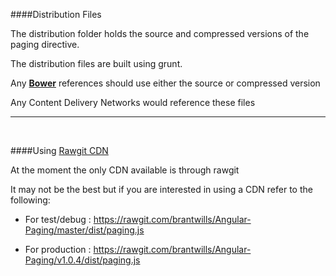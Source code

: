 ####Distribution Files


The distribution folder holds the source and compressed versions of the paging directive.

The distribution files are built using grunt.

Any **[Bower](https://bower.io/)** references should use either the source or compressed version

Any Content Delivery Networks would reference these files

---
<br/>

####Using [Rawgit CDN](https://rawgit.com/)

At the moment the only CDN available is through rawgit

It may not be the best but if you are interested in using a CDN refer to the following:

- For test/debug : https://rawgit.com/brantwills/Angular-Paging/master/dist/paging.js

- For production : https://rawgit.com/brantwills/Angular-Paging/v1.0.4/dist/paging.js

